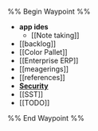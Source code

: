 %% Begin Waypoint %%
- **app ides**
	- [[Note taking]]
- [[backlog]]
- [[Color Pallet]]
- [[Enterprise ERP]]
- [[meagerings]]
- [[references]]
- **[Security](./Security/Security.md)**
- [[SST]]
- [[TODO]]

%% End Waypoint %%


